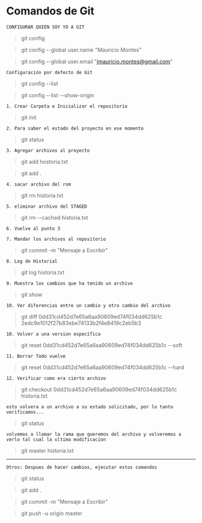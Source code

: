
# Comandos de Git

`CONFIGURAR QUIEN SOY YO A GIT`
> git config

> git config --global user.name "Mauricio Montes"

> git config --global user.email "jmauricio.montes@gmail.com"


`Configuración por defecto de Git`
> git config --list

> git config --list --show-origin

`1. Crear Carpeta e Inicializar el repositorio`
> git init

`2. Para saber el estado del proyecto en ese momento`
> git status

`3. Agregar archivos al proyecto  `
> git add hostoria.txt

> git add .

`4. sacar archivo del rom`
> git rm historia.txt

`5. eliminar archivo del STAGED`
> git rm --cached historia.txt


`6. Vuelve al punto 3`


`7. Mandar los archivos al repositorio`
> git commit -m "Mensaje a Escribir"


`8. Log de Historial`
> git log historia.txt

`9. Muestra los cambios que ha tenido un archivo`
> git show

`10. Ver diferencias entre un cambio y otro cambio del archivo`
> git diff 0dd31cd452d7e65a6aa90609ed74f034dd625b1c 2edc9e1012f27b83ebe74133b2f4e8419c2eb5b3

`10. Volver a una version específica`
> git reset 0dd31cd452d7e65a6aa90609ed74f034dd625b1c --soft

`11. Borrar Todo vuelve `
> git reset 0dd31cd452d7e65a6aa90609ed74f034dd625b1c --hard

`12. Verificar como era cierto archivo`
> git checkout 0dd31cd452d7e65a6aa90609ed74f034dd625b1c historia.txt


`esto volvera a un archivo a su estado solicitado, por lo tanto verificamos...`
> git status 

`volvemos a llamar la rama que queremos del archivo y volveremos a verlo tal cual la ultima modificacion`
> git master historia.txt









-----------



`Otros: Despues de hacer cambios, ejecutar estos comandos`



> git status

> git add .

> git commit -m "Mensaje a Escribir"

> git push -u origin master


